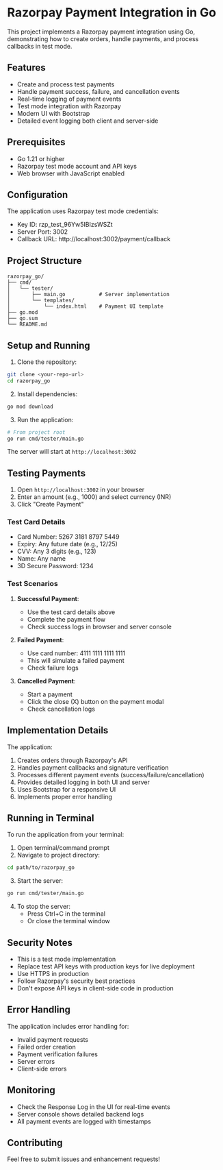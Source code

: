 # Razorpay Payment Integration in Go

This project implements a Razorpay payment integration using Go, demonstrating how to create orders, handle payments, and process callbacks in test mode.

## Features

- Create and process test payments
- Handle payment success, failure, and cancellation events
- Real-time logging of payment events
- Test mode integration with Razorpay
- Modern UI with Bootstrap
- Detailed event logging both client and server-side

## Prerequisites

- Go 1.21 or higher
- Razorpay test mode account and API keys
- Web browser with JavaScript enabled

## Configuration

The application uses Razorpay test mode credentials:
- Key ID: rzp_test_96Yw5IBIzsWSZt
- Server Port: 3002
- Callback URL: http://localhost:3002/payment/callback

## Project Structure

```
razorpay_go/
├── cmd/
│   └── tester/
│       ├── main.go           # Server implementation
│       └── templates/
│           └── index.html    # Payment UI template
├── go.mod
├── go.sum
└── README.md
```

## Setup and Running

1. Clone the repository:
```bash
git clone <your-repo-url>
cd razorpay_go
```

2. Install dependencies:
```bash
go mod download
```

3. Run the application:
```bash
# From project root
go run cmd/tester/main.go
```

The server will start at `http://localhost:3002`

## Testing Payments

1. Open `http://localhost:3002` in your browser
2. Enter an amount (e.g., 1000) and select currency (INR)
3. Click "Create Payment"

### Test Card Details
- Card Number: 5267 3181 8797 5449
- Expiry: Any future date (e.g., 12/25)
- CVV: Any 3 digits (e.g., 123)
- Name: Any name
- 3D Secure Password: 1234

### Test Scenarios

1. **Successful Payment**:
   - Use the test card details above
   - Complete the payment flow
   - Check success logs in browser and server console

2. **Failed Payment**:
   - Use card number: 4111 1111 1111 1111
   - This will simulate a failed payment
   - Check failure logs

3. **Cancelled Payment**:
   - Start a payment
   - Click the close (X) button on the payment modal
   - Check cancellation logs

## Implementation Details

The application:
1. Creates orders through Razorpay's API
2. Handles payment callbacks and signature verification
3. Processes different payment events (success/failure/cancellation)
4. Provides detailed logging in both UI and server
5. Uses Bootstrap for a responsive UI
6. Implements proper error handling

## Running in Terminal

To run the application from your terminal:

1. Open terminal/command prompt
2. Navigate to project directory:
```bash
cd path/to/razorpay_go
```

3. Start the server:
```bash
go run cmd/tester/main.go
```

4. To stop the server:
   - Press Ctrl+C in the terminal
   - Or close the terminal window

## Security Notes

- This is a test mode implementation
- Replace test API keys with production keys for live deployment
- Use HTTPS in production
- Follow Razorpay's security best practices
- Don't expose API keys in client-side code in production

## Error Handling

The application includes error handling for:
- Invalid payment requests
- Failed order creation
- Payment verification failures
- Server errors
- Client-side errors

## Monitoring

- Check the Response Log in the UI for real-time events
- Server console shows detailed backend logs
- All payment events are logged with timestamps

## Contributing

Feel free to submit issues and enhancement requests! 